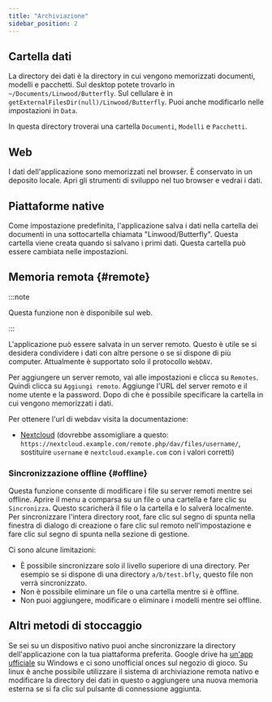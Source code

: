 ```yaml
---
title: "Archiviazione"
sidebar_position: 2
---
```


## Cartella dati

La directory dei dati è la directory in cui vengono memorizzati documenti, modelli e pacchetti. Sul desktop potete trovarlo in `~/Documents/Linwood/Butterfly`. Sul cellulare è in `getExternalFilesDir(null)/Linwood/Butterfly`. Puoi anche modificarlo nelle impostazioni in `Data`.

In questa directory troverai una cartella `Documenti`, `Modelli` e `Pacchetti`.

## Web

I dati dell'applicazione sono memorizzati nel browser. È conservato in un deposito locale. Apri gli strumenti di sviluppo nel tuo browser e vedrai i dati.

## Piattaforme native

Come impostazione predefinita, l'applicazione salva i dati nella cartella dei documenti in una sottocartella chiamata "Linwood/Butterfly". Questa cartella viene creata quando si salvano i primi dati. Questa cartella può essere cambiata nelle impostazioni.

## Memoria remota {#remote}

:::note

Questa funzione non è disponibile sul web.

:::

L'applicazione può essere salvata in un server remoto. Questo è utile se si desidera condividere i dati con altre persone o se si dispone di più computer. Attualmente è supportato solo il protocollo `WebDAV`.

Per aggiungere un server remoto, vai alle impostazioni e clicca su `Remotes`. Quindi clicca su `Aggiungi remoto`. Aggiunge l'URL del server remoto e il nome utente e la password. Dopo di che è possibile specificare la cartella in cui vengono memorizzati i dati.

Per ottenere l'url di webdav visita la documentazione:

* [Nextcloud](https://docs.nextcloud.com/server/latest/user_manual/en/files/access_webdav.html) (dovrebbe assomigliare a questo: `https://nextcloud.example.com/remote.php/dav/files/username/`, sostituire `username` e `nextcloud.example.com` con i valori corretti)

### Sincronizzazione offline {#offline}

Questa funzione consente di modificare i file su server remoti mentre sei offline. Aprire il menu a comparsa su un file o una cartella e fare clic su `Sincronizza`. Questo scaricherà il file o la cartella e lo salverà localmente. Per sincronizzare l'intera directory root, fare clic sul segno di spunta nella finestra di dialogo di creazione o fare clic sul remoto nell'impostazione e fare clic sul segno di spunta nella sezione di gestione.

Ci sono alcune limitazioni:

* È possibile sincronizzare solo il livello superiore di una directory. Per esempio se si dispone di una directory `a/b/test.bfly`, questo file non verrà sincronizzato.
* Non è possibile eliminare un file o una cartella mentre si è offline.
* Non puoi aggiungere, modificare o eliminare i modelli mentre sei offline.

## Altri metodi di stoccaggio

Se sei su un dispositivo nativo puoi anche sincronizzare la directory dell'applicazione con la tua piattaforma preferita. Google drive ha [un'app ufficiale](https://www.google.com/drive/download/) su Windows e ci sono unofficial onces sul negozio di gioco. Su linux è anche possibile utilizzare il sistema di archiviazione remota nativo e modificare la directory dei dati in questo o aggiungere una nuova memoria esterna se si fa clic sul pulsante di connessione aggiunta.
